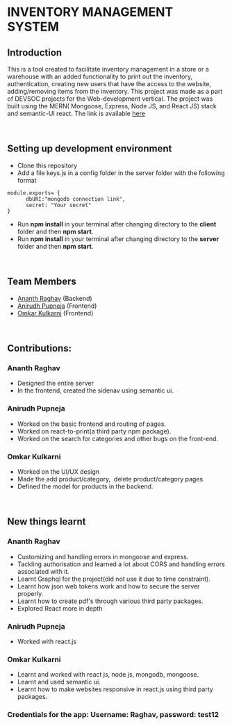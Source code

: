# INVENTORY MANAGEMENT SYSTEM

## Introduction

This is a tool created to facilitate inventory management in a store or a warehouse with an added functionality to print out the inventory, authentication, creating new users that have the access to the website, adding/removing items from the inventory. This project was made as a part of DEVSOC projects for the Web-development vertical. The project was built using the MERN( Mongoose, Express, Node JS, and React JS) stack and semantic-UI react. The link is available [here](https://webd-crew-inventory.herokuapp.com)

<br />

## Setting up development environment
* Clone this repository
* Add a file keys.js in a config folder in the server folder with the following format
```
module.exports= {
      dbURI:"mongodb connection link",
      secret: "Your secret"
}
```
* Run **npm install** in your terminal after changing directory to the **client** folder and then **npm start**.
* Run **npm install** in your terminal after changing directory to the **server** folder and then **npm start**.

<br />

## Team Members
* [Ananth Raghav](https://github.com/ananth243/) (Backend)
* [Anirudh Pupneja](https://github.com/apupneja/) (Frontend)
* [Omkar Kulkarni](https://github.com/oak2905/) (Frontend)

<br/>

## Contributions:
### Ananth Raghav
* Designed the entire server
* In the frontend, created the sidenav using semantic ui.
### Anirudh Pupneja
* Worked on the basic frontend and routing of pages.
* Worked on react-to-print(a third party npm package).
* Worked on the search for categories and other bugs on the front-end.
### Omkar Kulkarni
* Worked on the UI/UX design
* Made the add product/category,  delete product/category pages
* Defined the model for products in the backend.

<br/>

## New things learnt
### Ananth Raghav
* Customizing and handling errors in mongoose and express.
* Tackling authorisation and learned a lot about CORS and handling errors associated with it.
* Learnt Graphql for the project(did not use it due to time constraint).
* Learnt how json web tokens work and how to secure the server properly.
* Learnt how to create pdf's through various third party packages.
* Explored React more in depth
### Anirudh Pupneja
* Worked with react.js
### Omkar Kulkarni
* Learnt and worked with react js, node js, mongodb, mongoose.
* Learnt and used semantic ui.
* Learnt how to make websites responsive in react.js using third party packages.

### Credentials for the app: Username: Raghav, password: test12
